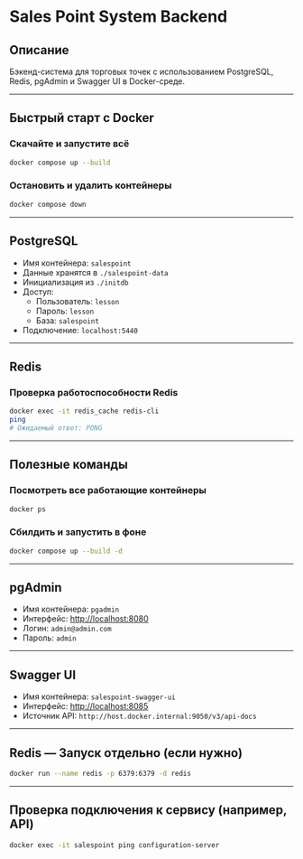 # Sales Point System Backend

## Описание

Бэкенд-система для торговых точек с использованием PostgreSQL, Redis, pgAdmin и Swagger UI в Docker-среде.

---

## Быстрый старт с Docker

### Скачайте и запустите всё

```bash
docker compose up --build
```

### Остановить и удалить контейнеры

```bash
docker compose down
```

---

## PostgreSQL

- Имя контейнера: `salespoint`
- Данные хранятся в `./salespoint-data`
- Инициализация из `./initdb`
- Доступ:
  - Пользователь: `lesson`
  - Пароль: `lesson`
  - База: `salespoint`
- Подключение: `localhost:5440`

---

## Redis

### Проверка работоспособности Redis

```bash
docker exec -it redis_cache redis-cli
ping
# Ожидаемый ответ: PONG
```

---

## Полезные команды

### Посмотреть все работающие контейнеры

```bash
docker ps
```

### Сбилдить и запустить в фоне

```bash
docker compose up --build -d
```

---

## pgAdmin

- Имя контейнера: `pgadmin`
- Интерфейс: [http://localhost:8080](http://localhost:8080)
- Логин: `admin@admin.com`
- Пароль: `admin`

---

## Swagger UI

- Имя контейнера: `salespoint-swagger-ui`
- Интерфейс: [http://localhost:8085](http://localhost:8085)
- Источник API: `http://host.docker.internal:9050/v3/api-docs`

---

## Redis — Запуск отдельно (если нужно)

```bash
docker run --name redis -p 6379:6379 -d redis
```

---

## Проверка подключения к сервису (например, API)

```bash
docker exec -it salespoint ping configuration-server
```